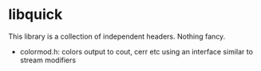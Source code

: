 libquick
========
This library is a collection of independent headers. Nothing fancy.
 - colormod.h: colors output to cout, cerr etc using an interface similar to stream modifiers
